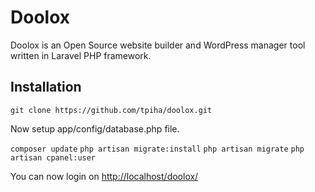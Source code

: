Doolox
======

Doolox is an Open Source website builder and WordPress manager tool written in Laravel PHP framework.

## Installation ##

`git clone https://github.com/tpiha/doolox.git`

Now setup app/config/database.php file.

`composer update`
`php artisan migrate:install`
`php artisan migrate`
`php artisan cpanel:user`

You can now login on [http://localhost/doolox/](http://localhost/doolox/)